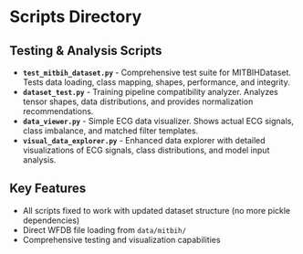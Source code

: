 # Scripts Directory

## Testing & Analysis Scripts
- **`test_mitbih_dataset.py`** - Comprehensive test suite for MITBIHDataset. Tests data loading, class mapping, shapes, performance, and integrity.
- **`dataset_test.py`** - Training pipeline compatibility analyzer. Analyzes tensor shapes, data distributions, and provides normalization recommendations.
- **`data_viewer.py`** - Simple ECG data visualizer. Shows actual ECG signals, class imbalance, and matched filter templates.
- **`visual_data_explorer.py`** - Enhanced data explorer with detailed visualizations of ECG signals, class distributions, and model input analysis.

## Key Features
- All scripts fixed to work with updated dataset structure (no more pickle dependencies)
- Direct WFDB file loading from `data/mitbih/`
- Comprehensive testing and visualization capabilities 